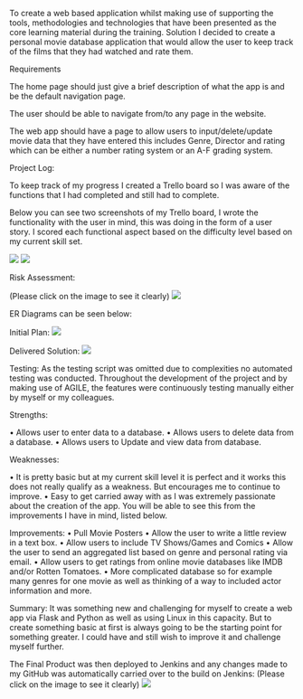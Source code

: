 To create a web based application whilst making use of supporting the tools, methodologies and technologies that have been presented as the core learning material during the training. 
Solution
I decided to create a personal movie database application that would allow the user to keep track of the films that they had watched and rate them.

Requirements

The home page should just give a brief description of what the app is and be the default navigation page.

The user should be able to navigate from/to any page in the website.

The web app should have a page to allow users to input/delete/update movie data that they have entered this includes Genre, Director and rating which can be either a number rating system or an A-F grading system.

Project Log:

To keep track of my progress I created a Trello board so I was aware of the functions that I had completed and still had to complete.

Below you can see two screenshots of my Trello board, I wrote the functionality with the user in mind, this was doing in the form of a user story. I scored each functional aspect based on the difficulty level based on my current skill set.

<img src="https://i.imgur.com/LSnW8ij.jpg" />
<img src="https://i.imgur.com/yMoOT21.png" />

Risk Assessment:

(Please click on the image to see it clearly)
<img src="https://i.imgur.com/fCdSd2t.png" />



ER Diagrams can be seen below:

Initial Plan:
<img src="https://i.imgur.com/rIoSJV0.png" />


Delivered Solution: 
<img src="https://i.imgur.com/M8orczV.png" />

Testing:
As the testing script was omitted due to complexities no automated testing was conducted. Throughout the development of the project and by making use of AGILE, the features were continuously testing manually either by myself or my colleagues.

Strengths:

•	Allows user to enter data to a database.
•	Allows users to delete data from a database.
•	Allows users to Update and view data from database.

Weaknesses:

•	It is pretty basic but at my current skill level it is perfect and it works this does not really qualify as a weakness. But encourages me to continue to improve.
•	Easy to get carried away with as I was extremely passionate about the creation of the app. You will be able to see this from the improvements I have in mind, listed below.

Improvements:
•	Pull Movie Posters 
•	Allow the user to write a little review in a text box.
•	Allow users to include TV Shows/Games and Comics
•	Allow the user to send an aggregated list based on genre and personal rating via email.
•	Allow users to get ratings from online movie databases like IMDB and/or Rotten Tomatoes.
•	More complicated database so for example many genres for one movie as well as thinking of a way to included actor information and more.


Summary:
It was something new and challenging for myself to create a web app via Flask and Python as well as using Linux in this capacity. But to create something basic at first is always going to be the starting point for something greater. I could have and still wish to improve it and challenge myself further.



The Final Product was then deployed to Jenkins and any changes made to my GitHub was automatically carried over to the build on Jenkins:
(Please click on the image to see it clearly)
<img src="https://i.imgur.com/lQXtVJK.png" />



